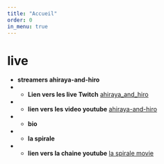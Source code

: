 ```yaml
---
title: "Accueil"
order: 0
in_menu: true
---
```

# live

- **streamers ahiraya-and-hiro**
 -  *  **Lien vers les live Twitch** [ahiraya_and_hiro](https://www.twitch.tv/ahiraya_and_hiro) 
 - * **lien vers les video youtube** [ahiraya-and-hiro](https://www.youtube.com/channel/UCorW_8OXQIX0wb1s1ujVkWA) 
- * **bio**
- * **la spirale** 
- * **lien vers la chaine youtube** [la spirale movie](https://www.youtube.com/@LaSpirale-Movie) 